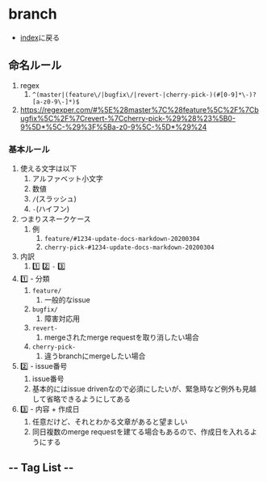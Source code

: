 # branch
- [index](/)に戻る

## 命名ルール
1. regex
    1. `^(master|(feature\/|bugfix\/|revert-|cherry-pick-)(#[0-9]*\-)?[a-z0-9\-]*)$`
1. <https://regexper.com/#%5E%28master%7C%28feature%5C%2F%7Cbugfix%5C%2F%7Crevert-%7Ccherry-pick-%29%28%23%5B0-9%5D*%5C-%29%3F%5Ba-z0-9%5C-%5D*%29%24>

### 基本ルール
1. 使える文字は以下
    1. アルファベット小文字
    1. 数値
    1. `/`(スラッシュ)
    1. `-`(ハイフン)
1. つまりスネークケース
    1. 例
        1. `feature/#1234-update-docs-markdown-20200304`
        1. `cherry-pick-#1234-update-docs-markdown-20200304`
1. 内訳
    1. :one: :two: `-` :three:
1. :one: - 分類
    1. `feature/`
        1. 一般的なissue
    1. `bugfix/`
        1. 障害対応用
    1. `revert-`
        1. mergeされたmerge requestを取り消したい場合
    1. `cherry-pick-`
        1. 違うbranchにmergeしたい場合
1. :two: - issue番号
    1. issue番号
    1. 基本的にはissue drivenなので必須にしたいが、緊急時など例外も見越して省略できるようにしてある
1. :three: - 内容 + 作成日
    1. 任意だけど、それとわかる文章があると望ましい
    1. 同日複数のmerge requestを建てる場合もあるので、作成日を入れるようにする

## -- Tag List --
<TagList />
